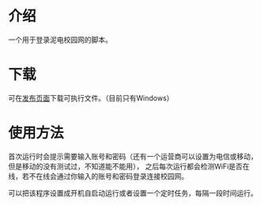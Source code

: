 # 介绍

一个用于登录泥电校园网的脚本。

# 下载

可在[发布页面](https://github.com/kewuaa/uestc_wifi_helper/releases)下载可执行文件。（目前只有Windows）

# 使用方法

首次运行时会提示需要输入账号和密码（还有一个运营商可以设置为电信或移动，但是移动的没有测试过，不知道能不能用），
之后每次运行都会检测WiFi是否在线，若不在线会通过你输入的账号和密码登录连接校园网。

可以把该程序设置成开机自启动运行或者设置一个定时任务，每隔一段时间运行。
